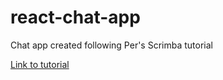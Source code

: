 # react-chat-app
Chat app created following Per's Scrimba tutorial

[Link to tutorial](https://scrimba.com/playlist/pbNpTv)
